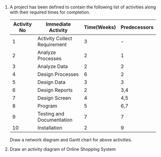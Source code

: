1. A project has been defined to contain the following list of activities
   along with their required times for completion.

   | Activity No | Immediate Activity           | Time(Weeks) | Predecessors |
   | ----------- | ---------------------------- | ----------- | ------------ |
   | 1           | Activity Collect Requirement | 3           | -            |
   | 2           | Analyze Processes            | 2           | 1            |
   | 3           | Analyze Data                 | 2           | 2            |
   | 4           | Design Processes             | 6           | 2            |
   | 5           | Design Data                  | 3           | 3            |
   | 6           | Design Reports               | 2           | 3,4          |
   | 7           | Design Screen                | 4           | 4,5          |
   | 8           | Program                      | 5           | 6,7          |
   | 9           | Testing and Documentation    | 7           | 7            |
   | 10          | Installation                 | 2           | 9            |

   Draw a network diagram and Gantt chart for above activities.

2. Draw an activity diagram of Online Shopping System
